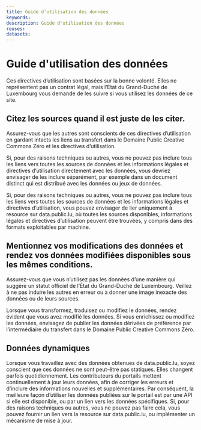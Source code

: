 ```yaml
---
title: Guide d'utilisation des données
keywords:
description: Guide d'utilisation des données
reuses:
datasets:
---
```

Guide d'utilisation des données
===============================

Ces directives d’utilisation sont basées sur la bonne volonté. Elles ne représentent pas un contrat légal, mais l’État du Grand-Duché de Luxembourg vous demande de les suivre si vous utilisez les données de ce site.

Citez les sources quand il est juste de les citer.
--------------------------------------------------

Assurez-vous que les autres sont conscients de ces directives d’utilisation en gardant intacts les liens au transfert dans le Domaine Public Creative Commons Zéro et les directives d’utilisation.

Si, pour des raisons techniques ou autres, vous ne pouvez pas inclure tous les liens vers toutes les sources de données et les informations légales et directives d’utilisation directement avec les données, vous devriez envisager de les inclure séparément, par exemple dans un document distinct qui est distribué avec les données ou jeux de données.

Si, pour des raisons techniques ou autres, vous ne pouvez pas inclure tous les liens vers toutes les sources de données et les informations légales et directives d’utilisation, vous pouvez envisager de lier uniquement à resource sur data.public.lu, où toutes les sources disponibles, informations légales et directives d’utilisation peuvent être trouvées, y compris dans des formats exploitables par machine.

Mentionnez vos modifications des données et rendez vos données modifiées disponibles sous les mêmes conditions.
---------------------------------------------------------------------------------------------------------------

Assurez-vous que vous n’utilisez pas les données d’une manière qui suggère un statut officiel de l’État du Grand-Duché de Luxembourg. Veillez à ne pas induire les autres en erreur ou à donner une image inexacte des données ou de leurs sources.

Lorsque vous transformez, traduisez ou modifiez le données, rendez évident que vous avez modifié les données. Si vous enrichissez ou modifiez les données, envisagez de publier les données dérivées de préférence par l’intermédiaire du transfert dans le Domaine Public Creative Commons Zéro.

Données dynamiques
------------------

Lorsque vous travaillez avec des données obtenues de data.public.lu, soyez conscient que ces données ne sont peut-être pas statiques. Elles changent parfois quotidiennement. Les contributeurs du portails mettent continuellement à jour leurs données, afin de corriger les erreurs et d’inclure des informations nouvelles et supplémentaires. Par conséquent, la meilleure façon d’utiliser les données publiées sur le portail est par une API si elle est disponible, ou par un lien vers les données spécifiques. Si, pour des raisons techniques ou autres, vous ne pouvez pas faire cela, vous pouvez fournir un lien vers la resource sur data.public.lu, ou implémenter un mécanisme de mise à jour.